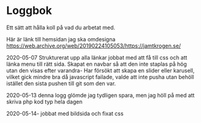 # Loggbok

Ett sätt att hålla koll på vad du arbetat med.


Här är länk till hemsidan jag ska omdesigna 
https://web.archive.org/web/20190224105053/https://jamtkrogen.se/



2020-05-07 Strukturerat upp alla länkar jobbat med att få till css och att länka menu till rätt sida. Skapat en navbar så att den inte staplas på hög utan den visas efter varandra- Har försökt att skapa en slider eller karusell, vilket gick mindre bra då javascript failade, valde att inte pusha utan behöll istället den sista pushen till git som den var. 

2020-05-13 denna logg glömde jag tydligen spara, men jag höll på med att skriva php kod typ hela dagen

2020-05-14- jobbat med bildsida och fixat css
